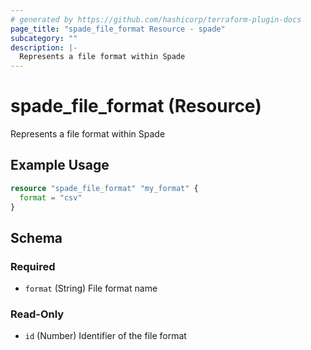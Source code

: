 ```yaml
---
# generated by https://github.com/hashicorp/terraform-plugin-docs
page_title: "spade_file_format Resource - spade"
subcategory: ""
description: |-
  Represents a file format within Spade
---
```


# spade_file_format (Resource)

Represents a file format within Spade

## Example Usage

```terraform
resource "spade_file_format" "my_format" {
  format = "csv"
}
```

<!-- schema generated by tfplugindocs -->
## Schema

### Required

- `format` (String) File format name

### Read-Only

- `id` (Number) Identifier of the file format
